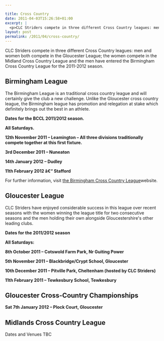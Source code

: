 ```yaml
---

title: Cross Country
date: 2011-04-03T15:26:58+01:00
excerpt: |
  <p>CLC Striders compete in three different Cross Country leagues: men and women both compete in the Gloucester League; the women compete in the Midland Cross Country League and the men have entered the Birmingham Cross Country League for the 2011-2012 season.</p><h2>Birmingham League</h2><p>The Birmingham League is an traditional cross country league and will certainly give the club a new challenge. Unlike the Gloucester cross country league, the Birmingham league has promotion and relegation at stake which definitely brings out the best in an athlete.</p><p><b>Dates for the BCCL 2011/2012 season.</b></p><p><b>All Saturdays.</b></p><p><b>12th November 2011 - Leamington - All three divisions traditionally compete together at this first fixture.</b></p><p><b>3rd December 2011 - Nuneaton</b></p><p><b>14th January 2012 - Dudley</b></p><p><b>11th February 2012 â€“ Stafford</b></p><p>For further information, visit <a href="http://www.birminghamccleague.co.uk/" target="_blank" rel="nofollow">the Birmingham Cross Country League</a>website.</p><h2>Gloucester League</h2><p>CLC Striders have enjoyed considerable success in this league over recent seasons with the women winning the league title for two consecutive seasons and the men holding their own alongside Gloucestershire's other leading clubs.</p><p><b>Dates for the 2011/2012 season</b></p><p><b>All Saturdays:</b></p><p><b>8th October 2011 - Cotswold Farm Park, Nr Guiting Power</b></p><p><b>5th November 2011 - Blackbridge/Crypt School, Gloucester</b></p><p><b>10th December 2011 - Pitville Park, Cheltenham (hosted by CLC Striders)</b></p><p><b>11th February 2011 - Tewkesbury School, Tewkesbury </b></p><h2>Gloucester Cross-Country Championships</h2><p><b>Sat 7th January 2012 - Plock Court, Gloucester</b></p><h2>Midlands Cross Country League</h2><p>Dates and Venues TBC</p>
layout: post
permalink: /2011/04/cross-country/
---
```

CLC Striders compete in three different Cross Country leagues: men and women both compete in the Gloucester League; the women compete in the Midland Cross Country League and the men have entered the Birmingham Cross Country League for the 2011-2012 season.

## Birmingham League

The Birmingham League is an traditional cross country league and will certainly give the club a new challenge. Unlike the Gloucester cross country league, the Birmingham league has promotion and relegation at stake which definitely brings out the best in an athlete.

**Dates for the BCCL 2011/2012 season.**

**All Saturdays.**

**12th November 2011 &#8211; Leamington &#8211; All three divisions traditionally compete together at this first fixture.**

**3rd December 2011 &#8211; Nuneaton**

**14th January 2012 &#8211; Dudley**

**11th February 2012 â€“ Stafford**

For further information, visit <a href="http://www.birminghamccleague.co.uk/" target="_blank" rel="nofollow">the Birmingham Cross Country League</a>website.

## Gloucester League

CLC Striders have enjoyed considerable success in this league over recent seasons with the women winning the league title for two consecutive seasons and the men holding their own alongside Gloucestershire's other leading clubs.

**Dates for the 2011/2012 season**

**All Saturdays:**

**8th October 2011 &#8211; Cotswold Farm Park, Nr Guiting Power**

**5th November 2011 &#8211; Blackbridge/Crypt School, Gloucester**

**10th December 2011 &#8211; Pitville Park, Cheltenham (hosted by CLC Striders)**

**11th February 2011 &#8211; Tewkesbury School, Tewkesbury** 

## Gloucester Cross-Country Championships

**Sat 7th January 2012 &#8211; Plock Court, Gloucester**

## Midlands Cross Country League

Dates and Venues TBC